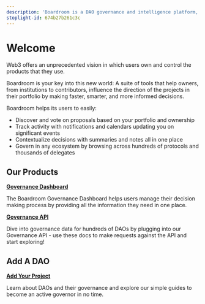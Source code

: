 ```yaml
---
description: 'Boardroom is a DAO governance and intelligence platform, connecting decision-makers to accurate information about their communities to help them make faster, smarter decisions.'
stoplight-id: 674b27b261c3c
---
```


# Welcome
Web3 offers an unprecedented vision in which users own and control the products that they use. 

Boardroom is your key into this new world: A suite of tools that help owners, from institutions to contributors, influence the direction of the projects in their portfolio by making faster, smarter, and more informed decisions. 

Boardroom helps its users to easily:

- Discover and vote on proposals based on your portfolio and ownership
- Track activity with notifications and calendars updating you on significant events
- Contextualize decisions with summaries and notes all in one place
- Govern in any ecosystem by browsing across hundreds of protocols and thousands of delegates 

## Our Products

**[Governance Dashboard](https://boardroom.io/portal)**

The Boardroom Governance Dashboard helps users manage their decision making process by providing all the information they need in one place.

**[Governance API](https://docs.boardroom.io/docs/api)**

Dive into governance data for hundreds of DAOs by plugging into our Governance API - use these docs to make requests against the API and start exploring!

## Add A DAO

**[Add Your Project](adding-your-project/2.-submit-your-metadata.md)**

Learn about DAOs and their governance and explore our simple guides to become an active governor in no time.
